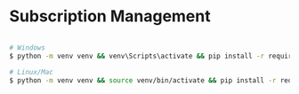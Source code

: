 # Subscription Management

````bash

# Windows
$ python -m venv venv && venv\Scripts\activate && pip install -r requirements.txt

# Linux/Mac
$ python -m venv venv && source venv/bin/activate && pip install -r requirements.txt
````